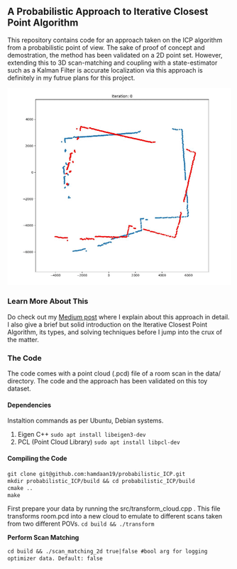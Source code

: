## A Probabilistic Approach to Iterative Closest Point Algorithm

This repository contains code for an approach taken on the ICP algorithm from a probabilistic point of view. The sake of proof of concept and demostration, the method has been validated on a 2D point set. However, extending this to 3D scan-matching and coupling with a state-estimator such as a Kalman Filter is accurate localization via this approach is definitely in my futrue plans for this project.  
<p align="center">
 <img src="data/probabilistic_icp.gif"  style="width: 673px;"/>
</p>

### Learn More About This
Do check out my [Medium post](https://medium.com/@mhamdaan/a-probabilistic-approach-to-the-iterative-closest-point-algorithm-78092928555c) where I explain about this approach in detail. I also give a brief but solid introduction on the Iterative Closest Point Algorithm, its types, and solving techniques before I jump into the crux of the matter. 

### The Code
The code comes with a point cloud (.pcd) file of a room scan in the data/ directory. The code and the approach has been validated on this toy dataset. 

#### Dependencies
Instaltion commands as per Ubuntu, Debian systems. 
1. Eigen C++ `sudo apt install libeigen3-dev` 
2. PCL (Point Cloud Library) `sudo apt install libpcl-dev`

#### Compiling the Code

```
git clone git@github.com:hamdaan19/probabilistic_ICP.git
mkdir probabilistic_ICP/build && cd probabilistic_ICP/build
cmake ..
make
```

First prepare your data by running the src/transform_cloud.cpp . This file transforms room.pcd into a new cloud to emulate to different scans taken from two different POVs. 
`cd build && ./transform`

<b>Perform Scan Matching</b>
```
cd build && ./scan_matching_2d true|false #bool arg for logging optimizer data. Default: false 
```


